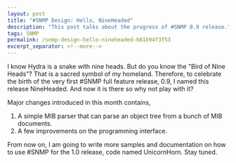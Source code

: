 ```yaml
---
layout: post
title: "#SNMP Design: Hello, NineHeaded"
description: "This post talks about the progress of #SNMP 0.9 release."
tags: SNMP
permalink: /snmp-design-hello-nineheaded-b81b94f3f53
excerpt_separator: <!--more-->
---
```

I know Hydra is a snake with nine heads. But do you know the "Bird of Nine Heads"? That is a sacred symbol of my homeland. Therefore, to celebrate the birth of the very first #SNMP full feature release, 0.9, I named this release NineHeaded. And now it is there so why not play with it?

Major changes introduced in this month contains,

1. A simple MIB parser that can parse an object tree from a bunch of MIB documents.
1. A few improvements on the programming interface.

From now on, I am going to write more samples and documentation on how to use #SNMP for the 1.0 release, code named UnicornHorn. Stay tuned.
<!--more-->